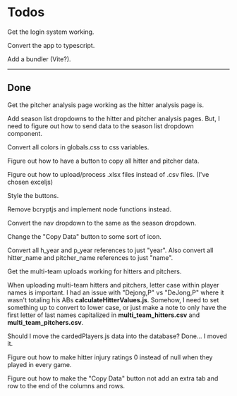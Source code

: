 # Todos

Get the login system working.

Convert the app to typescript.

Add a bundler (Vite?).

---

## Done

Get the pitcher analysis page working as the hitter analysis page is.

Add season list dropdowns to the hitter and pitcher analysis pages. But, I need to figure out how to send data to the season list dropdown component.

Convert all colors in globals.css to css variables.

Figure out how to have a button to copy all hitter and pitcher data.

Figure out how to upload/process .xlsx files instead of .csv files. (I've chosen exceljs)

Style the buttons.

Remove bcryptjs and implement node functions instead.

Convert the nav dropdown to the same as the season dropdown.

Change the "Copy Data" button to some sort of icon.

Convert all h_year and p_year references to just "year". Also convert all hitter_name and pitcher_name references to just "name".

Get the multi-team uploads working for hitters and pitchers.

When uploading multi-team hitters and pitchers, letter case within player names is important. I had an issue with "Dejong,P" vs "DeJong,P" where it wasn't totaling his ABs **calculateHitterValues.js**. Somehow, I need to set something up to convert to lower case, or just make a note to only have the first letter of last names capitalized in **multi_team_hitters.csv** and **multi_team_pitchers.csv**.

Should I move the cardedPlayers.js data into the database? Done... I moved it.

Figure out how to make hitter injury ratings 0 instead of null when they played in every game.

Figure out how to make the "Copy Data" button not add an extra tab and row to the end of the columns and rows.
